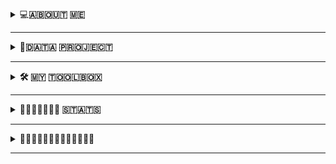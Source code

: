 <div align='left' id="Resume">
<details>
<summary>💻<strong>🇦🇧🇴🇺🇹 🇲🇪</strong></summary>

#### 💻Data Engineer

#### 📚 Изучаю инструменты и методы для работы с данными:
<div align="left">
📋 Python <br>
📋 SQL (PostgreSQL, ClickHouse) <br>
📋 Linux <br>
📋 Docker <br>
</div>

#### 🎯 Использую свой опыт и знания для создания решений в области данных. 
💾 Ниже представлен мои проект по работе с данными, а также прохождение практик курсов по Python, SQL и др.

<br>
<br>
<div align="center">
<a href='https://t.me/DmitryTyurin' target="_blank"><img alt="Static Badge" src="https://img.shields.io/badge/Telegram-white?style=flat&logo=telegram&logoColor=white&color=%233c9bd5"></a>
<a href="mailto:dwtyurin@mail.com"><img alt="mail Badge" src="https://img.shields.io/badge/Mail.ru-white?style=flat&logoColor=white&logo=mail.ru&color=%233c9bd5"></a>
<a href="mailto:dwtyurin@gmail.com"><img alt="gmail Badge" src="https://img.shields.io/badge/Gmail-white?style=flat&logoColor=white&logo=gmail&color=%233c9bd5"></a>
<br>
</div>
</details>
</div>

---

<div align='left' id="data_project">
<details>
<summary>📓<strong>🇩🇦🇹🇦 🇵🇷🇴🇯🇪🇨🇹</strong></summary>

<br>

<a href="https://github.com/DmitryTyurin/DataProjects" title="Data Structures"><img align="center" height="115" src="https://github-readme-stats.vercel.app/api/pin/?username=DmitryTyurin&repo=DataProjects&theme=vision-friendly-dark&border_radius=10"></a>

<h4 align="center">
  <a href="https://github.com/DmitryTyurin?tab=repositories" title="Show Repositories">🔎 Полный список проектов 🔍</a>
</h4>

</details>
</div>

---

<div aligin='left' id="My_Toolbox">
<details>
<summary align="left"> <strong>🛠️ 🇲🇾 🇹🇴🇴🇱🇧🇴🇽</strong></summary>

<br>

<h4 align="center">Languages</h4>
<img src="https://skillicons.dev/icons?i=python,scala">
<br>

<h4 align="center">Framework & Libs</h4>
<img height="40" alt="python" src="https://github.com/marwin1991/profile-technology-icons/assets/76012086/24b02d77-2f28-43c7-b5d6-e15e3395851b">
&nbsp
<img height="40" alt="numpy" src="https://raw.githubusercontent.com/devicons/devicon/6910f0503efdd315c8f9b858234310c06e04d9c0/icons/numpy/numpy-original.svg">
&nbsp
<img src="https://skillicons.dev/icons?i=selenium">
&nbsp
<img height="60" alt="pyspark" src="https://user-images.githubusercontent.com/25181517/184357834-eba1eee1-6074-4b9c-8ed3-5373868096cc.png">
<br>

<h4 align="center">DB & Broker</h4>
<img height="47" alt="clickhouse" src="https://cdn.freelogovectors.net/wp-content/uploads/2022/03/clickhouse_logo_freelogovectors.net_.png">
&nbsp
<img height="47" alt="gp" src="https://www.vectorlogo.zone/logos/greenplum/greenplum-icon.svg">
&nbsp
<img src="https://skillicons.dev/icons?i=postgresql,mysql,mongodb,kafka,rabbitmq">
<br>

<h4 align="center">Control Version</h4>
<img src="https://skillicons.dev/icons?i=git,gitlab,github">
<br>

<h4 align="center">DevOps</h4>
<img src="https://skillicons.dev/icons?i=docker,linux,bash,powershell">
<br>

<h4 align="center">Tools</h4>
<img src="https://skillicons.dev/icons?i=pycharm,idea">
&nbsp
<img height="47" alt="dbeaver" src="https://raw.githubusercontent.com/devicons/devicon/6910f0503efdd315c8f9b858234310c06e04d9c0/icons/dbeaver/dbeaver-original.svg">
&nbsp
<img height="40" alt="airflow" src="https://raw.githubusercontent.com/devicons/devicon/6910f0503efdd315c8f9b858234310c06e04d9c0/icons/apacheairflow/apacheairflow-original.svg">
&nbsp
<img height="40" alt="superset" src="https://static.tildacdn.com/tild3331-6439-4530-a166-396530636539/Superset_logo.png">
&nbsp
<img height="50" alt="jira" src="https://raw.githubusercontent.com/devicons/devicon/6910f0503efdd315c8f9b858234310c06e04d9c0/icons/jira/jira-original.svg">
&nbsp
<img height="40" alt="confluence" src="https://raw.githubusercontent.com/devicons/devicon/6910f0503efdd315c8f9b858234310c06e04d9c0/icons/confluence/confluence-original.svg">
&nbsp
<img height="40" alt="slack" src="https://raw.githubusercontent.com/devicons/devicon/6910f0503efdd315c8f9b858234310c06e04d9c0/icons/slack/slack-original.svg">
&nbsp
<img height="40" alt="mattermost" src="https://cdn.icon-icons.com/icons2/2389/PNG/512/mattermost_logo_icon_145078.png">
<br>

</details>
</div>

---

<div aligin='left' id="GitHub_Stats">
<details>
<summary align="left"> <strong>🎢🇬🇮🇹🇭🇺🇧 🇸🇹🇦🇹🇸</strong></summary>

<br>

<div id="header" align="center">

<img width="800" height="200" src="https://streak-stats.demolab.com?user=DmitryTyurin&theme=highcontrast&hide_border=true&border_radius=5&card_width=800">

<img width="420" height="200" src="https://github-readme-stats.vercel.app/api?username=DmitryTyurin&show_icons=true&theme=vision-friendly-dark">
<img width="380" height="200" src="https://github-readme-stats.vercel.app/api/top-langs/?username=DmitryTyurin&size_weight=0.0005&count_weight=0.3&layout=compact&theme=vision-friendly-dark">

</div>


<div id="header" align="center">
  <img src="https://komarev.com/ghpvc/?username=DmitryTyurin&style=for-the-badge&color=orange" alt=""/>
</div>
</details>
</div>

---

<div aligin='left' id="certificates">
<details>
<summary align="left"> <strong>📜🇨🇪🇷🇹🇮🇫🇮🇨🇦🇹🇪🇸</strong></summary>

<br>
<div aligin='left' id="Python">
<details>
<summary align="left"> <strong>Python</strong></summary>
<br>
<img href="https://stepik.org/cert/2683081" width="412" height="300" src="https://stepik.org/certificate/85b711c4906768cb1eb39ac71946a406879da2dd.png?resolution=low">
<img href="https://stepik.org/cert/2615644" width="412" height="300" src="https://stepik.org/certificate/a9f054e27ecd0e3d23a0ae6f383955bafca295cc.png?resolution=low">
<br>
<img href="https://stepik.org/cert/2081253" width="412" height="300" src="https://stepik.org/certificate/32c97e6b7e9a06d62418c17f4609e22c6b081dbb.png?resolution=low">
<img href="https://stepik.org/cert/2579919" width="412" height="300" src="https://stepik.org/certificate/ce1886884ce26d74e781c15596caff788fa7df32.png?resolution=low">
<br>
<img href="https://stepik.org/cert/1743661" width="412" height="300" src="https://stepik.org/certificate/ace52d7ed749002f6df2f1a6c2765972615614b4.png?resolution=low">
<img href="https://stepik.org/cert/1917784" width="412" height="300" src="https://stepik.org/certificate/e9c1bccad3a370c5228fe24f808fed69d2d4bc40.png?resolution=low">
<br>
<img href="https://stepik.org/cert/1891610" width="412" height="300" src="https://stepik.org/certificate/eb8191e7d974a02e1b1c4f2fe24f6118adc506c1.png?resolution=low">
<img href="https://stepik.org/cert/1877540" width="412" height="300" src="https://stepik.org/certificate/8bb8c29536bd67741229998a1f276de376b60d7e.png?resolution=low">
<br>
</details>
</div>

<br>
<div aligin='left' id="SQL">
<details>
<summary align="left"> <strong>SQL & DB</strong></summary>
<br>
<img href="https://stepik.org/cert/2642561" width="412" height="300" src="https://stepik.org/certificate/39bc859fb8ad66f8252e8f02f8a64e4c5342a336.png?resolution=low">
<img href="https://stepik.org/cert/2605343" width="412" height="300" src="https://stepik.org/certificate/385ecd516517f744cf23e8696d2530553bc35540.png?resolution=low">
<br>
<img href="https://stepik.org/cert/2547337" width="412" height="300" src="https://stepik.org/certificate/2c3630ab2efc68d9859911331785f6fdfc88d7e7.png?resolution=low">
<img href="https://stepik.org/cert/1557663" width="412" height="300" src="https://stepik.org/certificate/9ee1cc30fc1b650704c72aac4686e3688d0e1da5.png?resolution=low">
<br>
<img href="https://stepik.org/cert/1559361" width="412" height="300" src="https://stepik.org/certificate/00010502ebb7057ed591bc33c0f860b8366c06d2.png?resolution=low">
<img href="https://stepik.org/cert/1619845" width="412" height="300" src="https://stepik.org/certificate/a219003451aa147219bc942b94fc8cd88685906a.png?resolution=low">
<br>
</details>
</div>

<br>
<div aligin='left' id="Other">
<details>
<summary align="left"> <strong>Other</strong></summary>
<br>
<br>
<img href="https://stepik.org/cert/2715893" width="412" height="300" src="https://stepik.org/certificate/635b5c654632b2aa04f25a3f5c77a9c18fed688f.png?resolution=low">
<br>
<img href="https://stepik.org/cert/2660462" width="412" height="300" src="https://stepik.org/certificate/346e2ffeaeec18f0ef0f78b5a25c72efbb978219.png?resolution=low">
<img href="https://stepik.org/cert/2677472" width="412" height="300" src="https://stepik.org/certificate/65685431d22d94766beb89027b501c446621bb39.png?resolution=low">
<br>
<img href="https://stepik.org/cert/1353568" width="412" height="300" src="https://stepik.org/certificate/8c862c9a2821f30d12748d8009ecbdd8301fa8d1.png?resolution=low">
<img href="https://stepik.org/cert/1378253" width="412" height="300" src="https://stepik.org/certificate/ee0de00109c8f95ab02cff5f986884731def42c3.png?resolution=low">
<br>
</details>
</div>

<br>

</details>
</div>

---